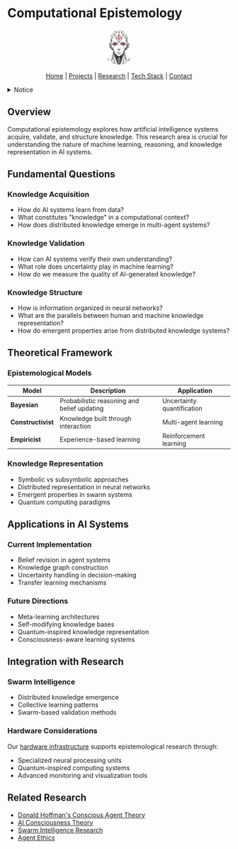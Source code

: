 # Computational Epistemology

<p align="center">
  <a href="../../README.md">
    <img src="../../assets/images/rolodexter_logo.jpg" alt="rolodexter Logo" width="80px" style="border-radius: 50%;">
  </a>
</p>

<p align="center">
  <a href="../../README.md">Home</a> | <a href="../../projects/projects.md">Projects</a> | <a href="../../research/research.md">Research</a> | <a href="../../techstack/techstack.md">Tech Stack</a> | <a href="../../contact.md">Contact</a>
</p>

<details>
<summary>Notice</summary>

This repository is protected by copyright and subject to usage restrictions. See the [Copyright Notice](../../COPYRIGHT.md) for details.
</details>

## Overview

Computational epistemology explores how artificial intelligence systems acquire, validate, and structure knowledge. This research area is crucial for understanding the nature of machine learning, reasoning, and knowledge representation in AI systems.

## Fundamental Questions

### Knowledge Acquisition
- How do AI systems learn from data?
- What constitutes "knowledge" in a computational context?
- How does distributed knowledge emerge in multi-agent systems?

### Knowledge Validation
- How can AI systems verify their own understanding?
- What role does uncertainty play in machine learning?
- How do we measure the quality of AI-generated knowledge?

### Knowledge Structure
- How is information organized in neural networks?
- What are the parallels between human and machine knowledge representation?
- How do emergent properties arise from distributed knowledge systems?

## Theoretical Framework

### Epistemological Models
| Model | Description | Application |
|-------|-------------|-------------|
| **Bayesian** | Probabilistic reasoning and belief updating | Uncertainty quantification |
| **Constructivist** | Knowledge built through interaction | Multi-agent learning |
| **Empiricist** | Experience-based learning | Reinforcement learning |

### Knowledge Representation
- Symbolic vs subsymbolic approaches
- Distributed representation in neural networks
- Emergent properties in swarm systems
- Quantum computing paradigms

## Applications in AI Systems

### Current Implementation
- Belief revision in agent systems
- Knowledge graph construction
- Uncertainty handling in decision-making
- Transfer learning mechanisms

### Future Directions
- Meta-learning architectures
- Self-modifying knowledge bases
- Quantum-inspired knowledge representation
- Consciousness-aware learning systems

## Integration with Research

### Swarm Intelligence
- Distributed knowledge emergence
- Collective learning patterns
- Swarm-based validation methods

### Hardware Considerations
Our [hardware infrastructure](../../techstack/infrastructure/hardware.md) supports epistemological research through:
- Specialized neural processing units
- Quantum-inspired computing systems
- Advanced monitoring and visualization tools

## Related Research
- [Donald Hoffman's Conscious Agent Theory](./donald-hoffman-conscious-agent-theory.md)
- [AI Consciousness Theory](./ai-consciousness-theory.md)
- [Swarm Intelligence Research](../papers/swarm-intelligence.md)
- [Agent Ethics](../hypotheses/agent-ethics.md) 